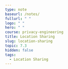 ```yaml
---
type: note
baseurl: /notes/
fullurl: " "
logo: " "
hero: " "
course: privacy-engineering
title: Location Sharing
slug: location-sharing
topic: 7.3
hidden: false
tags:
  - Location Sharing
---
```

